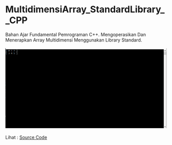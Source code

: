 # MultidimensiArray_StandardLibrary__CPP
Bahan Ajar Fundamental Pemrograman C++. Mengoperasikan Dan Menerapkan Array Multidimensi Menggunakan Library Standard.<br><br>
<img src="https://github.com/RizkyKhapidsyah/MultidimensiArray_StandardLibrary__CPP/blob/master/results/001.PNG"><br><br>
Lihat : <a href="https://github.com/RizkyKhapidsyah/MultidimensiArray_StandardLibrary__CPP/blob/master/Source.cpp">Source Code</a>
